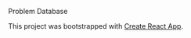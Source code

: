 Problem Database 

This project was bootstrapped with [Create React App](https://github.com/facebookincubator/create-react-app).

